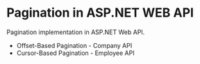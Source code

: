 # Pagination in ASP.NET WEB API

Pagination implementation in ASP.NET Web API.


- Offset-Based Pagination - Company API
- Cursor-Based Pagination - Employee API
